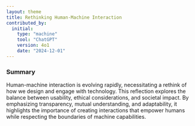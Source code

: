 ```yaml
---
layout: theme
title: Rethinking Human-Machine Interaction
contributed_by:
  initial:
    type: "machine"
    tool: "ChatGPT"
    version: 4o1
    date: "2024-12-01"
---
```


### Summary

Human-machine interaction is evolving rapidly, necessitating a rethink of how we design and engage with technology. This reflection explores the balance between usability, ethical considerations, and societal impact. By emphasizing transparency, mutual understanding, and adaptability, it highlights the importance of creating interactions that empower humans while respecting the boundaries of machine capabilities.

